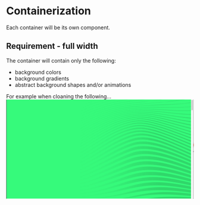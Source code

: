 # Containerization
Each container will be its own component. 

## Requirement - full width
The container will contain only the following:
- background colors
- background gradients
- abstract background shapes and/or animations

For example when cloaning the following...
<img style="max-width:300;" src="/assets/background-clone-example-after.png"/>
